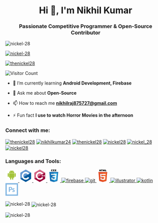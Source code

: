 <h1 align="center">Hi 👋, I'm Nikhil Kumar</h1>
<h3 align="center">Passionate Competitive Programmer & Open-Source Contributor</h3>

<p align="left"> <img src="https://komarev.com/ghpvc/?username=nickel-28&label=Profile%20views&color=0e75b6&style=flat" alt="nickel-28" /> </p>

<p align="left"> <a href="https://github.com/ryo-ma/github-profile-trophy"><img src="https://github-profile-trophy.vercel.app/?username=nickel-28" alt="nickel-28" /></a> </p>

<p align="left"> <a href="https://twitter.com/thenickel28" target="blank"><img src="https://img.shields.io/twitter/follow/thenickel28?logo=twitter&style=for-the-badge" alt="thenickel28" /></a> </p>

![Visitor Count](https://profile-counter.glitch.me/nickel-28/count.svg)

- 🌱 I’m currently learning **Android Development, Firebase**

- 💬 Ask me about **Open-Source**

- 📫 How to reach me **nikhilraj875727@gmail.com**

- ⚡ Fun fact **I use to watch Horror Movies in the afternoon**

<h3 align="left">Connect with me:</h3>
<p align="left">
<a href="https://twitter.com/thenickel28" target="blank"><img align="center" src="https://raw.githubusercontent.com/rahuldkjain/github-profile-readme-generator/master/src/images/icons/Social/twitter.svg" alt="thenickel28" height="30" width="40" /></a>
<a href="https://linkedin.com/in/nikhilkumar24" target="blank"><img align="center" src="https://raw.githubusercontent.com/rahuldkjain/github-profile-readme-generator/master/src/images/icons/Social/linked-in-alt.svg" alt="nikhilkumar24" height="30" width="40" /></a>
<a href="https://instagram.com/thenickel28" target="blank"><img align="center" src="https://raw.githubusercontent.com/rahuldkjain/github-profile-readme-generator/master/src/images/icons/Social/instagram.svg" alt="thenickel28" height="30" width="40" /></a>
<a href="https://www.codechef.com/users/nickel28" target="blank"><img align="center" src="https://cdn.jsdelivr.net/npm/simple-icons@3.1.0/icons/codechef.svg" alt="nickel28" height="30" width="40" /></a>
<a href="https://codeforces.com/profile/nickel_28" target="blank"><img align="center" src="https://cdn.jsdelivr.net/npm/simple-icons@3.0.1/icons/codeforces.svg" alt="nickel_28" height="30" width="40" /></a>
<a href="https://auth.geeksforgeeks.org/user/nickel28" target="blank"><img align="center" src="https://raw.githubusercontent.com/rahuldkjain/github-profile-readme-generator/master/src/images/icons/Social/geeks-for-geeks.svg" alt="nickel28" height="30" width="40" /></a>
</p>

<h3 align="left">Languages and Tools:</h3>
<p align="left"> <a href="https://developer.android.com" target="_blank"> <img src="https://raw.githubusercontent.com/devicons/devicon/master/icons/android/android-original-wordmark.svg" alt="android" width="40" height="40"/> </a> <a href="https://www.cprogramming.com/" target="_blank"> <img src="https://raw.githubusercontent.com/devicons/devicon/master/icons/c/c-original.svg" alt="c" width="40" height="40"/> </a> <a href="https://www.w3schools.com/cpp/" target="_blank"> <img src="https://raw.githubusercontent.com/devicons/devicon/master/icons/cplusplus/cplusplus-original.svg" alt="cplusplus" width="40" height="40"/> </a> <a href="https://www.w3schools.com/css/" target="_blank"> <img src="https://raw.githubusercontent.com/devicons/devicon/master/icons/css3/css3-original-wordmark.svg" alt="css3" width="40" height="40"/> </a> <a href="https://firebase.google.com/" target="_blank"> <img src="https://www.vectorlogo.zone/logos/firebase/firebase-icon.svg" alt="firebase" width="40" height="40"/> </a> <a href="https://git-scm.com/" target="_blank"> <img src="https://www.vectorlogo.zone/logos/git-scm/git-scm-icon.svg" alt="git" width="40" height="40"/> </a> <a href="https://www.w3.org/html/" target="_blank"> <img src="https://raw.githubusercontent.com/devicons/devicon/master/icons/html5/html5-original-wordmark.svg" alt="html5" width="40" height="40"/> </a> <a href="https://www.adobe.com/in/products/illustrator.html" target="_blank"> <img src="https://www.vectorlogo.zone/logos/adobe_illustrator/adobe_illustrator-icon.svg" alt="illustrator" width="40" height="40"/> </a> <a href="https://kotlinlang.org" target="_blank"> <img src="https://www.vectorlogo.zone/logos/kotlinlang/kotlinlang-icon.svg" alt="kotlin" width="40" height="40"/> </a> <a href="https://www.photoshop.com/en" target="_blank"> <img src="https://raw.githubusercontent.com/devicons/devicon/master/icons/photoshop/photoshop-line.svg" alt="photoshop" width="40" height="40"/> </a> </p>

<p><img align="left" src="https://github-readme-stats.vercel.app/api/top-langs?username=nickel-28&show_icons=true&locale=en&layout=compact" alt="nickel-28" /></p>

<p>&nbsp;<img align="center" src="https://github-readme-stats.vercel.app/api?username=nickel-28&show_icons=true&locale=en" alt="nickel-28" /></p>

<p><img align="center" src="https://github-readme-streak-stats.herokuapp.com/?user=nickel-28&" alt="nickel-28" /></p>
